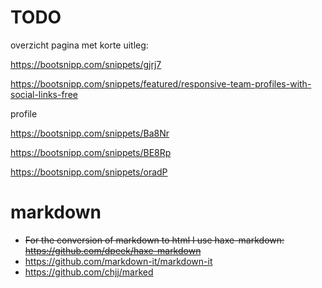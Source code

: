 # TODO

overzicht pagina met korte uitleg:

https://bootsnipp.com/snippets/gjrj7

https://bootsnipp.com/snippets/featured/responsive-team-profiles-with-social-links-free

profile

https://bootsnipp.com/snippets/Ba8Nr

https://bootsnipp.com/snippets/BE8Rp

https://bootsnipp.com/snippets/oradP




# markdown

- ~~For the conversion of markdown to html I use haxe-markdown:  <https://github.com/dpeek/haxe-markdown>~~
- https://github.com/markdown-it/markdown-it
- https://github.com/chjj/marked